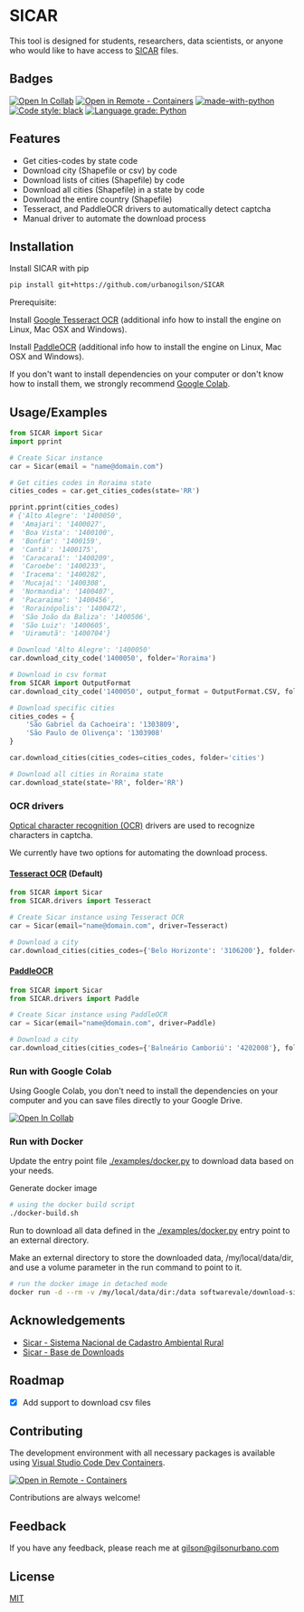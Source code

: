 # SICAR

This tool is designed for students, researchers, data scientists, or anyone who would like to have access to [SICAR](https://car.gov.br/publico/imoveis/index) files.

## Badges

[![Open In Collab](https://colab.research.google.com/assets/colab-badge.svg)](https://colab.research.google.com/github/urbanogilson/SICAR/blob/main/examples/colab.ipynb)
[![Open in Remote - Containers](https://img.shields.io/static/v1?label=Remote%20-%20Containers&message=Open&color=blue&logo=visualstudiocode)](https://vscode.dev/redirect?url=vscode://ms-vscode-remote.remote-containers/cloneInVolume?url=https://github.com/urbanogilson/SICAR)
[![made-with-python](https://img.shields.io/badge/Made%20with-Python-1f425f.svg)](https://www.python.org/)
[![Code style: black](https://img.shields.io/badge/code%20style-black-000000.svg)](https://github.com/psf/black)
[![Language grade: Python](https://img.shields.io/lgtm/grade/python/g/urbanogilson/SICAR.svg?logo=lgtm&logoWidth=18)](https://lgtm.com/projects/g/urbanogilson/SICAR/context:python)

## Features

- Get cities-codes by state code
- Download city (Shapefile or csv) by code
- Download lists of cities (Shapefile) by code
- Download all cities (Shapefile) in a state by code
- Download the entire country (Shapefile)
- Tesseract, and PaddleOCR drivers to automatically detect captcha
- Manual driver to automate the download process

## Installation

Install SICAR with pip

```bash
pip install git+https://github.com/urbanogilson/SICAR
```

Prerequisite:

Install [Google Tesseract OCR](https://github.com/tesseract-ocr/tesseract) (additional info how to install the engine on Linux, Mac OSX and Windows).

Install [PaddleOCR](https://github.com/PaddlePaddle/PaddleOCR) (additional info how to install the engine on Linux, Mac OSX and Windows).

If you don't want to install dependencies on your computer or don't know how to install them, we strongly recommend [Google Colab](#run-with-google-colab).

## Usage/Examples

```python
from SICAR import Sicar
import pprint

# Create Sicar instance
car = Sicar(email = "name@domain.com")

# Get cities codes in Roraima state
cities_codes = car.get_cities_codes(state='RR')

pprint.pprint(cities_codes)
# {'Alto Alegre': '1400050',
#  'Amajari': '1400027',
#  'Boa Vista': '1400100',
#  'Bonfim': '1400159',
#  'Cantá': '1400175',
#  'Caracaraí': '1400209',
#  'Caroebe': '1400233',
#  'Iracema': '1400282',
#  'Mucajaí': '1400308',
#  'Normandia': '1400407',
#  'Pacaraima': '1400456',
#  'Rorainópolis': '1400472',
#  'São João da Baliza': '1400506',
#  'São Luiz': '1400605',
#  'Uiramutã': '1400704'}

# Download 'Alto Alegre': '1400050'
car.download_city_code('1400050', folder='Roraima')

# Download in csv format
from SICAR import OutputFormat
car.download_city_code('1400050', output_format = OutputFormat.CSV, folder='Roraima')

# Download specific cities
cities_codes = {
    'São Gabriel da Cachoeira': '1303809',
    'São Paulo de Olivença': '1303908'
}

car.download_cities(cities_codes=cities_codes, folder='cities')

# Download all cities in Roraima state
car.download_state(state='RR', folder='RR')
```

### OCR drivers

[Optical character recognition (OCR)](https://en.wikipedia.org/wiki/Optical_character_recognition) drivers are used to recognize characters in captcha.

We currently have two options for automating the download process.

#### [Tesseract OCR](https://github.com/tesseract-ocr/tesseract) (Default)

```python
from SICAR import Sicar
from SICAR.drivers import Tesseract

# Create Sicar instance using Tesseract OCR
car = Sicar(email="name@domain.com", driver=Tesseract)

# Download a city
car.download_cities(cities_codes={'Belo Horizonte': '3106200'}, folder='SICAR/cities')
```

#### [PaddleOCR](https://github.com/PaddlePaddle/PaddleOCR)

```python
from SICAR import Sicar
from SICAR.drivers import Paddle

# Create Sicar instance using PaddleOCR
car = Sicar(email="name@domain.com", driver=Paddle)

# Download a city
car.download_cities(cities_codes={'Balneário Camboriú': '4202008'}, folder='SICAR/cities')
```

### Run with Google Colab

Using Google Colab, you don't need to install the dependencies on your computer and you can save files directly to your Google Drive.

[![Open In Collab](https://colab.research.google.com/assets/colab-badge.svg)](https://colab.research.google.com/github/urbanogilson/SICAR/blob/main/examples/colab.ipynb)

### Run with Docker

Update the entry point file [./examples/docker.py](./examples/docker.py) to download data based on your needs.

Generate docker image

```sh
# using the docker build script
./docker-build.sh
```

Run to download all data defined in the [./examples/docker.py](./examples/docker.py) entry point to an external directory.

Make an external directory to store the downloaded data, /my/local/data/dir, and use a volume parameter in the run command to point to it.

```sh
# run the docker image in detached mode
docker run -d --rm -v /my/local/data/dir:/data softwarevale/download-sicar:v0.1
```

## Acknowledgements

- [Sicar - Sistema Nacional de Cadastro Ambiental Rural](https://www.car.gov.br/)
- [Sicar - Base de Downloads](https://www.car.gov.br/publico/municipios/downloads)

## Roadmap

- [x] Add support to download csv files

## Contributing

The development environment with all necessary packages is available using [Visual Studio Code Dev Containers](https://code.visualstudio.com/docs/remote/containers).

[![Open in Remote - Containers](https://img.shields.io/static/v1?label=Remote%20-%20Containers&message=Open&color=blue&logo=visualstudiocode)](https://vscode.dev/redirect?url=vscode://ms-vscode-remote.remote-containers/cloneInVolume?url=https://github.com/urbanogilson/SICAR)

Contributions are always welcome!

## Feedback

If you have any feedback, please reach me at gilson@gilsonurbano.com

## License

[MIT](LICENSE)
